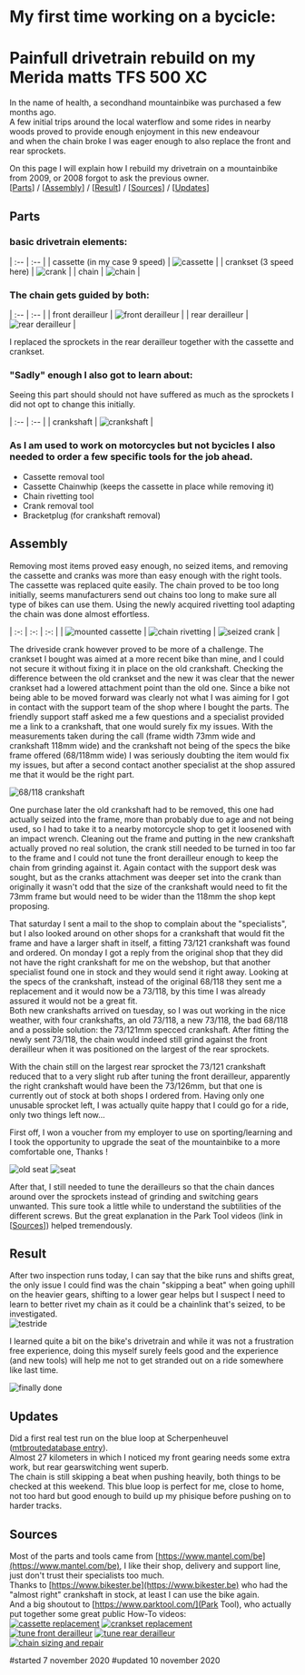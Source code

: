 # My first time working on a bycicle: 
# Painfull drivetrain rebuild on my Merida matts TFS 500 XC

In the name of health, a secondhand mountainbike was purchased a few months ago.  
A few initial trips around the local waterflow and some rides in nearby woods proved to provide enough enjoyment in this new endeavour  
and when the chain broke I was eager enough to also replace the front and rear sprockets. 

On this page I will explain how I rebuild my drivetrain on a mountainbike from 2009, or 2008 forgot to ask the previous owner.  
\[[Parts](#parts)\]  /  \[[Assembly](#assembly)\]  /  \[[Result](#result)\]  /  \[[Sources](#sources)\]  /  \[[Updates](#updates)\]  


## Parts

### basic drivetrain elements:

| :-- | :-- |
| cassette (in my case 9 speed) | ![cassette](drivetrain_rebuild/cassette.png) |
| crankset (3 speed here) | ![crank](drivetrain_rebuild/crank.png) |
| chain | ![chain](drivetrain_rebuild/chain.png) | 

  
### The chain gets guided by both:  

| :-- | :-- |
| front derailleur | ![front derailleur](drivetrain_rebuild/front_derailleur.png) |
| rear derailleur | ![rear derailleur](drivetrain_rebuild/rear_derailleur.png) |

I replaced the sprockets in the rear derailleur together with the cassette and crankset.
  

### "Sadly" enough I also got to learn about:  
Seeing this part should should not have suffered as much as the sprockets I did not opt to change this initially.  

| :-- | :-- |
| crankshaft | ![crankshaft](drivetrain_rebuild/crankshaft.png) |
  

### As I am used to work on motorcycles but not bycicles I also needed to order a few specific tools for the job ahead.  
- Cassette removal tool  
- Cassette Chainwhip (keeps the cassette in place while removing it)  
- Chain rivetting tool  
- Crank removal tool  
- Bracketplug (for crankshaft removal)  
  
  
## Assembly

Removing most items proved easy enough, no seized items, and removing the cassette and cranks was more than easy enough with the right tools. The cassette was replaced quite easily. The chain proved to be too long initially, seems manufacturers send out chains too long to make sure all type of bikes can use them. Using the newly acquired rivetting tool adapting the chain was done almost effortless.   

| :-: | :-: | :-: |
| ![mounted cassette](drivetrain_rebuild/mounted_cassette.jpg) | ![chain rivetting](drivetrain_rebuild/chain_rivetting.jpg) | ![seized crank](drivetrain_rebuild/seized_crank.jpg) |

The driveside crank however proved to be more of a challenge. The crankset I bought was aimed at a more recent bike than mine, and I could not secure it without fixing it in place on the old crankshaft. Checking the difference between the old crankset and the new it was clear that the newer crankset had a lowered attachment point than the old one. Since a bike not being able to be moved forward was clearly not what I was aiming for I got in contact with the support team of the shop where I bought the parts. The friendly support staff asked me a few questions and a specialist provided me a link to a crankshaft, that one would surely fix my issues. With the measurements taken during the call (frame width 73mm wide and crankshaft 118mm wide) and the crankshaft not being of the specs the bike frame offered (68/118mm wide) I was seriously doubting the item would fix my issues, but after a second contact another specialist at the shop assured me that it would be the right part.  

![68/118 crankshaft](drivetrain_rebuild/68_118_crankshaft.jpg)
  
One purchase later the old crankshaft had to be removed, this one had actually seized into the frame, more than probably due to age and not being used, so I had to take it to a nearby motorcycle shop to get it loosened with an impact wrench. Cleaning out the frame and putting in the new crankshaft actually proved no real solution, the crank still needed to be turned in too far to the frame and I could not tune the front derailleur enough to keep the chain from grinding against it. Again contact with the support desk was sought, but as the cranks attachment was deeper set into the crank than originally it wasn't odd that the size of the crankshaft would need to fit the 73mm frame but would need to be wider than the 118mm the shop kept proposing.  
  
That saturday I sent a mail to the shop to complain about the "specialists", but I also looked around on other shops for a crankshaft that would fit the frame and have a larger shaft in itself, a fitting 73/121 crankshaft was found and ordered. On monday I got a reply from the original shop that they did not have the right crankshaft for me on the webshop, but that another specialist found one in stock and they would send it right away. Looking at the specs of the crankshaft, instead of the original 68/118 they sent me a replacement and it would now be a 73/118, by this time I was already assured it would not be a great fit.  
Both new crankshafts arrived on tuesday, so I was out working in the nice weather, with four crankshafts, an old 73/118, a new 73/118, the bad 68/118 and a possible solution: the 73/121mm specced crankshaft. After fitting the newly sent 73/118, the chain would indeed still grind against the front derailleur when it was positioned on the largest of the rear sprockets.


With the chain still on the largest rear sprocket the 73/121 crankshaft reduced that to a very slight rub after tuning the front derailleur, apparently the right crankshaft would have been the 73/126mm, but that one is currently out of stock at both shops I ordered from. Having only one unusable sprocket left, I was actually quite happy that I could go for a ride, only two things left now...   

First off, I won a voucher from my employer to use on sporting/learning and I took the opportunity to upgrade the seat of the mountainbike to a more comfortable one, Thanks !

![old seat](drivetrain_rebuild/old_seat.jpg) ![seat](drivetrain_rebuild/seat.jpg) 

After that, I still needed to tune the derailleurs so that the chain dances around over the sprockets instead of grinding and switching gears unwanted. This sure took a little while to understand the subtilities of the different screws. But the great explanation in the Park Tool videos (link in \[[Sources](#sources)\]) helped tremendously.


## Result

After two inspection runs today, I can say that the bike runs and shifts great, the only issue I could find was the chain "skipping a beat" when going uphill on the heavier gears, shifting to a lower gear helps but I suspect I need to learn to better rivet my chain as it could be a chainlink that's seized, to be investigated.  
![testride](drivetrain_rebuild/testride.jpg)


I learned quite a bit on the bike's drivetrain and while it was not a frustration free experience, doing this myself surely feels good and the experience (and new tools) will help me not to get stranded out on a ride somewhere like last time.  
  
![finally done](drivetrain_rebuild/finally.jpg)
  

## Updates

Did a first real test run on the blue loop at Scherpenheuvel ([mtbroutedatabase entry](https://mtbroutedatabase.be/vlaams-brabant/scherpenheuvel.htm)).  
Almost 27 kilometers in which I noticed my front gearing needs some extra work, but rear gearswitching went superb.  
The chain is still skipping a beat when pushing heavily, both things to be checked at this weekend. This blue loop is perfect for me, close to home, not too hard but good enough to build up my phisique before pushing on to harder tracks.  

## Sources

Most of the parts and tools came from [https://www.mantel.com/be](https://www.mantel.com/be), I like their shop, delivery and support line, just don't trust their specialists too much.  
Thanks to [https://www.bikester.be](https://www.bikester.be) who had the "almost right" crankshaft in stock, at least I can use the bike again.  
And a big shoutout to [https://www.parktool.com/](Park Tool), who actually put together some great public How-To videos:  
[![cassette replacement](https://img.youtube.com/vi/9KAaP7pbFV0/0.jpg)](https://www.youtube.com/watch?v=9KAaP7pbFV0) [![crankset replacement](https://img.youtube.com/vi/cPQyQnNdews/0.jpg)](https://www.youtube.com/watch?v=cPQyQnNdews)  
[![tune front derailleur](https://img.youtube.com/vi/ZNG7g83lI-s/0.jpg)](https://www.youtube.com/watch?v=ZNG7g83lI-s)  [![tune rear derailleur](https://img.youtube.com/vi/UkZxPIZ1ngY/0.jpg)](https://www.youtube.com/watch?v=UkZxPIZ1ngY)  
[![chain sizing and repair](https://img.youtube.com/vi/O0YibMDWBAw/0.jpg)](https://www.youtube.com/watch?v=O0YibMDWBAw)  

#started 7 november 2020
#updated 10 november 2020


